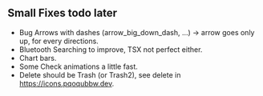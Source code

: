 
## Small Fixes todo later

- Bug Arrows with dashes (arrow_big_down_dash, ...) -> arrow goes only up, for every directions.
- Bluetooth Searching to improve, TSX not perfect either.
- Chart bars.
- Some Check animations a little fast.
- Delete should be Trash (or Trash2), see delete in https://icons.pqoqubbw.dev.



